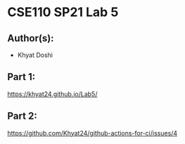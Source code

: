 # CSE110 SP21 Lab 5

## Author(s):
- Khyat Doshi

## Part 1:

https://khyat24.github.io/Lab5/

## Part 2:

https://github.com/Khyat24/github-actions-for-ci/issues/4
